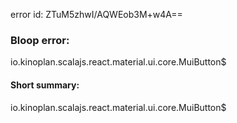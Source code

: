 error id: ZTuM5zhwI/AQWEob3M+w4A==
### Bloop error:

io.kinoplan.scalajs.react.material.ui.core.MuiButton$
#### Short summary: 

io.kinoplan.scalajs.react.material.ui.core.MuiButton$